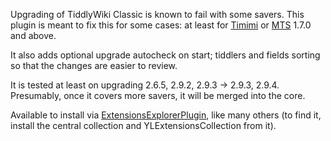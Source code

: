 Upgrading of TiddlyWiki Classic is known to fail with some savers.
This plugin is meant to fix this for some cases: at least for [Timimi](https://ibnishak.github.io/Timimi/#Installing%20Timimi) or [MTS](https://yakovl.github.io/MainTiddlyServer/) 1.7.0 and above.

It also adds optional upgrade autocheck on start; tiddlers and fields sorting so that the changes are easier to review.

It is tested at least on upgrading 2.6.5, 2.9.2, 2.9.3 → 2.9.3, 2.9.4.
Presumably, once it covers more savers, it will be merged into the core.

Available to install via [ExtensionsExplorerPlugin](https://github.com/YakovL/TiddlyWiki_ExtensionsExplorerPlugin),
like many others (to find it, install the central collection and YLExtensionsCollection from it).
